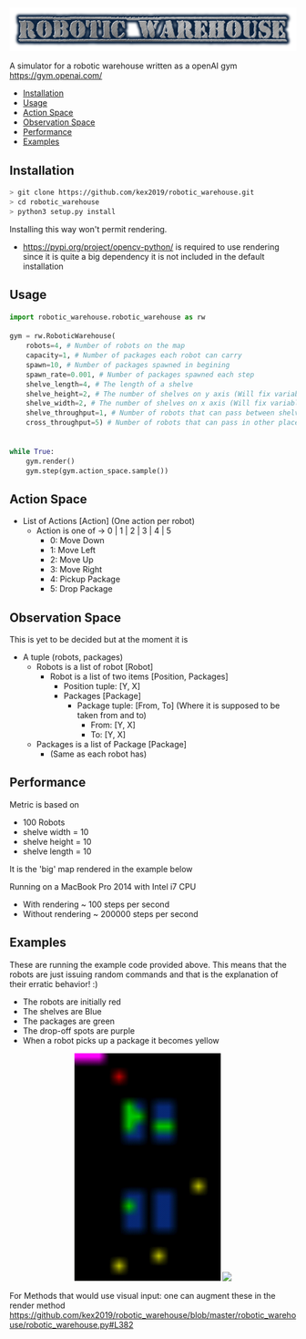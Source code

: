 ![title](images/title.png)

A simulator for a robotic warehouse written as a openAI gym https://gym.openai.com/


- [Installation](#installation)
- [Usage](#Usage)
- [Action Space](#action-space)
- [Observation Space](#observation-space)
- [Performance](#performance)
- [Examples](#examples)

Installation
---
```bash
> git clone https://github.com/kex2019/robotic_warehouse.git
> cd robotic_warehouse
> python3 setup.py install
```

Installing this way won't permit rendering.
- https://pypi.org/project/opencv-python/ is required to use rendering
since it is quite a big dependency it is not included in the default installation

Usage
---
```python
import robotic_warehouse.robotic_warehouse as rw

gym = rw.RoboticWarehouse(
    robots=4, # Number of robots on the map
    capacity=1, # Number of packages each robot can carry
    spawn=10, # Number of packages spawned in begining
    spawn_rate=0.001, # Number of packages spawned each step
    shelve_length=4, # The length of a shelve
    shelve_height=2, # The number of shelves on y axis (Will fix variable name.. :))
    shelve_width=2, # The number of shelves on x axis (Will fix variable name.. :))
    shelve_throughput=1, # Number of robots that can pass between shelves
    cross_throughput=5) # Number of robots that can pass in other places


while True:
    gym.render()
    gym.step(gym.action_space.sample())
```

Action Space
--- 
- List of Actions [Action] (One action per robot)
  - Action is one of -> 0 | 1 | 2 | 3 | 4 | 5
    - 0: Move Down
    - 1: Move Left
    - 2: Move Up
    - 3: Move Right
    - 4: Pickup Package
    - 5: Drop Package


Observation Space
---
This is yet to be decided but at the moment it is
- A tuple (robots, packages)
  - Robots is a list of robot [Robot]
    - Robot is a list of two items [Position, Packages]
      - Position tuple: [Y, X]
      - Packages [Package]
        - Package tuple: [From, To] (Where it is supposed to be taken from and to)
          - From: [Y, X]
          - To: [Y, X]
  - Packages is a list of Package [Package]
    -  (Same as each robot has)


Performance
---

Metric is based on
- 100 Robots
- shelve width = 10
- shelve height = 10
- shelve length = 10

It is the 'big' map rendered in the example below


Running on a MacBook Pro 2014 with Intel i7 CPU
- With rendering ~ 100 steps per second
- Without rendering ~ 200000 steps per second

Examples
---

These are running the example code provided above. This means that the robots are just issuing random commands and that is the explanation of their erratic behavior! :) 
- The robots are initially red
- The shelves are Blue
- The packages are green
- The drop-off spots are purple
- When a robot picks up a package it becomes yellow
<div align="center">
  <img src="images/small.gif" height=400px/>
  <img src="images/big.gif" height=400px/>
</div>

For Methods that would use visual input: one can augment these in the render method https://github.com/kex2019/robotic_warehouse/blob/master/robotic_warehouse/robotic_warehouse.py#L382
